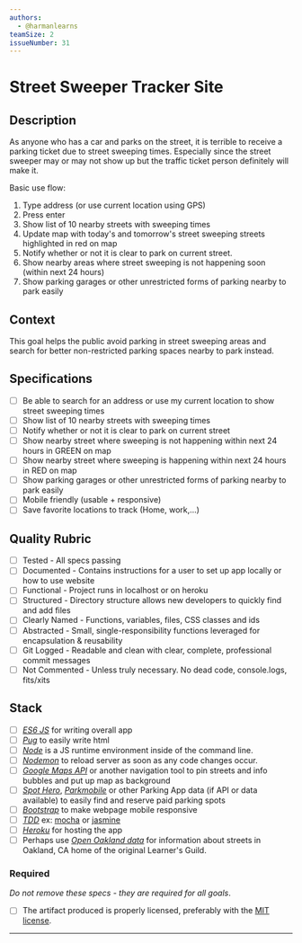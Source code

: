 ```yaml
---
authors:
  - @harmanlearns
teamSize: 2
issueNumber: 31
---
```


# Street Sweeper Tracker Site

## Description

As anyone who has a car and parks on the street, it is terrible to receive a parking ticket due to street sweeping times. Especially since the street sweeper may or may not show up but the traffic ticket person definitely will make it.

Basic use flow:
1. Type address (or use current location using GPS)
2. Press enter
3. Show list of 10 nearby streets with sweeping times
4. Update map with today's and tomorrow's street sweeping streets highlighted in red on map
5. Notify whether or not it is clear to park on current street.
6. Show nearby areas where street sweeping is not happening soon (within next 24 hours)
7. Show parking garages or other unrestricted forms of parking nearby to park easily 
## Context

This goal helps the public avoid parking in street sweeping areas and search for better non-restricted parking spaces nearby to park instead.
## Specifications
- [ ] Be able to search for an address or use my current location to show street sweeping times
- [ ] Show list of 10 nearby streets with sweeping times
- [ ] Notify whether or not it is clear to park on current street
- [ ] Show nearby street where sweeping is not happening within next 24 hours in GREEN on map
- [ ] Show nearby street where sweeping is happening within next 24 hours in RED on map
- [ ] Show parking garages or other unrestricted forms of parking nearby to park easily
- [ ] Mobile friendly (usable + responsive)
- [ ] Save favorite locations to track (Home, work,...)
## Quality Rubric
- [ ]  Tested - All specs passing
- [ ]  Documented - Contains instructions for a user to set up app locally or how to use website
- [ ]  Functional - Project runs in localhost or on heroku
- [ ]  Structured - Directory structure allows new developers to quickly find and add files
- [ ]  Clearly Named - Functions, variables, files, CSS classes and ids
- [ ]  Abstracted - Small, single-responsibility functions leveraged for encapsulation & reusability
- [ ]  Git Logged - Readable and clean with clear, complete, professional commit messages
- [ ]  Not Commented - Unless truly necessary. No dead code, console.logs, fits/xits
## Stack
- [ ] [_ES6 JS_](http://es6-features.org/) for writing overall app
- [ ] [_Pug_](https://www.npmjs.com/package/pug) to easily write html
- [ ] [_Node_](https://nodejs.org/en/) is a JS runtime environment inside of the command line. 
- [ ] [_Nodemon_](http://nodemon.io/) to reload server as soon as any code changes occur.  
- [ ] [_Google Maps API_](https://developers.google.com/maps/) or another navigation tool to pin streets and info bubbles and put up map as background
- [ ] [_Spot Hero_](https://github.com/spothero), [_Parkmobile_](http://us.parkmobile.com/partners) or other Parking App data (if API or data available) to easily find and reserve paid parking spots
- [ ] [_Bootstrap_](http://getbootstrap.com/) to make webpage mobile responsive
- [ ] [_TDD_](https://en.wikipedia.org/wiki/Test-driven_development) ex: [mocha](https://mochajs.org/) or [jasmine](http://jasmine.github.io/)
- [ ] [_Heroku_](https://www.heroku.com/) for hosting the app
- [ ] Perhaps use [_Open Oakland data_](http://data.openoakland.org/) for information about streets in Oakland, CA home of the original Learner's Guild.
### Required

_Do not remove these specs - they are required for all goals_.
- [ ] The artifact produced is properly licensed, preferably with the [MIT license](https://opensource.org/licenses/MIT).

---





